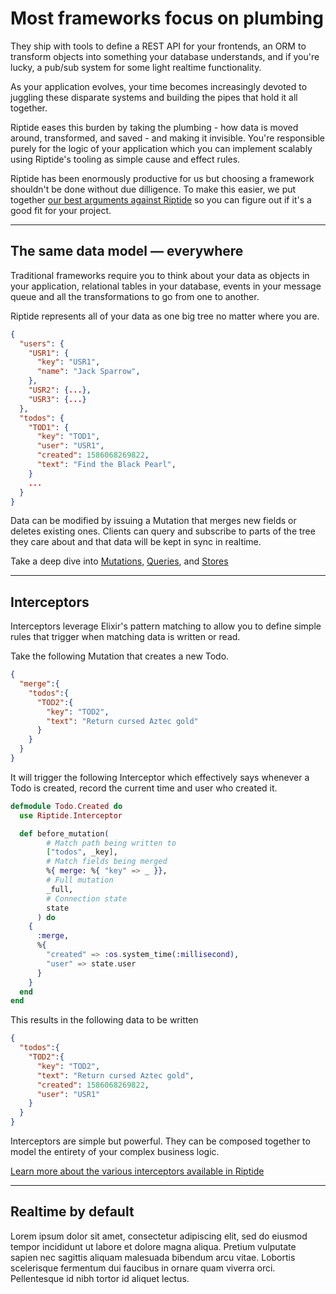 # Most frameworks focus on plumbing

They ship with tools to define a REST API for your frontends, an ORM to transform objects into something your database understands, and if you're lucky, a pub/sub system for some light realtime functionality.

As your application evolves, your time becomes increasingly devoted to juggling these disparate systems and building the pipes that hold it all together.

Riptide eases this burden by taking the plumbing - how data is moved around, transformed, and saved - and making it invisible.  You're responsible purely for the logic of your application which you can implement scalably using Riptide's tooling as simple cause and effect rules.

Riptide has been enormously productive for us but choosing a framework shouldn't be done without due dilligence. To make this easier, we put together [our best arguments against Riptide](/caveats) so you can figure out if it's a good fit for your project.

* * *

## The same data model — everywhere

Traditional frameworks require you to think about your data as objects in your application, relational tables in your database, events in your message queue and all the transformations to go from one to another.

Riptide represents all of your data as one big tree no matter where you are.

```json
{
  "users": {
    "USR1": {
      "key": "USR1",
      "name": "Jack Sparrow",
    },
    "USR2": {...},
    "USR3": {...}
  },
  "todos": {
    "TOD1": {
      "key": "TOD1",
      "user": "USR1",
      "created": 1586068269822,
      "text": "Find the Black Pearl",
    }
    ...
  }
}
```

Data can be modified by issuing a Mutation that merges new fields or deletes existing ones. Clients can query and subscribe to parts of the tree they care about and that data will be kept in sync in realtime.


Take a deep dive into [Mutations](/mutations), [Queries](/queries), and [Stores](/stores)
* * *

## Interceptors

Interceptors leverage Elixir's pattern matching to allow you to define simple rules that trigger when matching data is written or read.

Take the following Mutation that creates a new Todo.

```json
{
  "merge":{
    "todos":{
      "TOD2":{
        "key": "TOD2",
        "text": "Return cursed Aztec gold"
      }
    }
  }
}
```

It will trigger the following Interceptor which effectively says whenever a Todo is created, record the current time and user who created it.

```elixir
defmodule Todo.Created do
  use Riptide.Interceptor

  def before_mutation(
        # Match path being written to
        ["todos", _key],
        # Match fields being merged
        %{ merge: %{ "key" => _ }},
        # Full mutation
        _full,
        # Connection state
        state
      ) do
    {
      :merge,
      %{
        "created" => :os.system_time(:millisecond),
        "user" => state.user
      }
    }
  end
end
```

This results in the following data to be written

```json
{
  "todos":{
    "TOD2":{
      "key": "TOD2",
      "text": "Return cursed Aztec gold",
      "created": 1586068269822,
      "user": "USR1"
    }
  }
}
```

Interceptors are simple but powerful. They can be composed together to model the entirety of your complex business logic.

[Learn more about the various interceptors available in Riptide](/interceptors)

* * *

## Realtime by default

Lorem ipsum dolor sit amet, consectetur adipiscing elit, sed do eiusmod tempor incididunt ut labore et dolore magna aliqua. Pretium vulputate sapien nec sagittis aliquam malesuada bibendum arcu vitae. Lobortis scelerisque fermentum dui faucibus in ornare quam viverra orci. Pellentesque id nibh tortor id aliquet lectus.

<!-- 
# Beyond REST, ORMs and Pub/Sub

Most application frameworks ship with tools to define a REST API for your frontends, an ORM to transform incoming data into something your database understands, and if you're lucky, a pub/sub system to keep everything in sync.  

This approach your energy is spent juggling these disparate systems and building the glue that holds them together. Nevermind the tools you're missing to manage your increasingly complex business logic.  

Riptide eases this pain by taking a functional approach. -->
